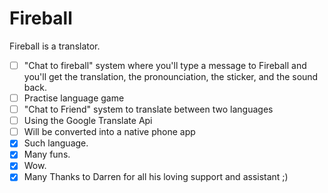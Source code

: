 # Fireball

Fireball is a translator.

+ [ ] "Chat to fireball" system where you'll type a message to Fireball and you'll get the translation, the pronounciation, the sticker, and the sound back.
+ [ ] Practise language game
+ [ ] "Chat to Friend" system to translate between two languages
+ [ ] Using the Google Translate Api
+ [ ] Will be converted into a native phone app
+ [x] Such language.
+ [x] Many funs.
+ [x] Wow.
+ [x] Many Thanks to Darren for all his loving support and assistant ;)